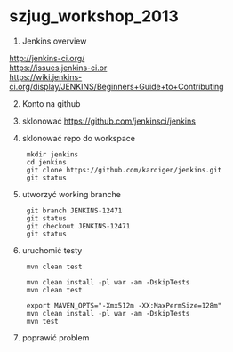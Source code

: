 szjug_workshop_2013
===================

1. Jenkins overview

http://jenkins-ci.org/  
https://issues.jenkins-ci.or  
https://wiki.jenkins-ci.org/display/JENKINS/Beginners+Guide+to+Contributing  

2. Konto na github
3. sklonować https://github.com/jenkinsci/jenkins
4. sklonować repo do workspace

        mkdir jenkins
        cd jenkins
        git clone https://github.com/kardigen/jenkins.git
        git status

5. utworzyć working branche

        git branch JENKINS-12471
        git status
        git checkout JENKINS-12471
        git status
        
6. uruchomić testy

        mvn clean test
        
        mvn clean install -pl war -am -DskipTests
        mvn clean test
        
        export MAVEN_OPTS="-Xmx512m -XX:MaxPermSize=128m"
        mvn clean install -pl war -am -DskipTests
        mvn test
        
7. poprawić problem

